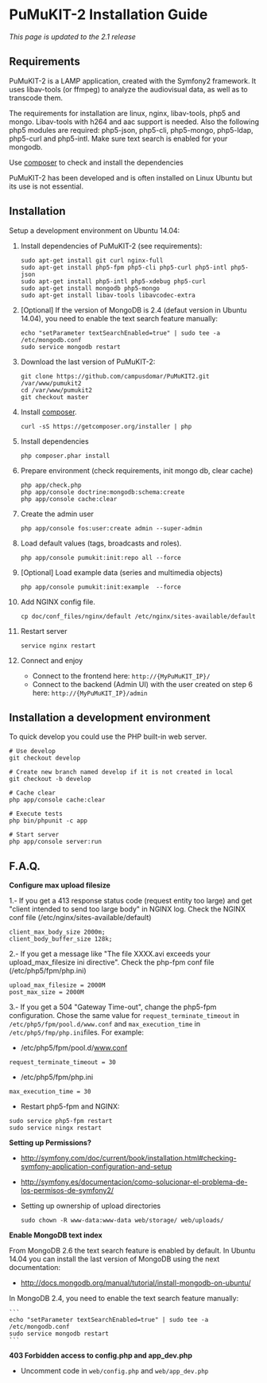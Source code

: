 PuMuKIT-2 Installation Guide
====================================

*This page is updated to the 2.1 release* 

Requirements
-------------------------------------

PuMuKIT-2 is a LAMP application, created with the Symfony2 framework. It uses libav-tools (or ffmpeg) to analyze the audiovisual data, as well as to transcode them.

The requirements for installation are linux, nginx, libav-tools, php5 and mongo. Libav-tools with h264 and aac support is needed. Also the following php5 modules are required: php5-json, php5-cli, php5-mongo, php5-ldap, php5-curl and php5-intl. Make sure text search is enabled for your mongodb.

Use [composer](https://getcomposer.org/) to check and install the dependencies

PuMuKIT-2 has been developed and is often installed on Linux Ubuntu but its use is not essential.

Installation
-------------------------------------

Setup a development environment on Ubuntu 14.04:

1. Install dependencies of PuMuKIT-2 (see requirements):

    ```
    sudo apt-get install git curl nginx-full
    sudo apt-get install php5-fpm php5-cli php5-curl php5-intl php5-json
    sudo apt-get install php5-intl php5-xdebug php5-curl
    sudo apt-get install mongodb php5-mongo 
    sudo apt-get install libav-tools libavcodec-extra
    ```

2. [Optional] If the version of MongoDB is 2.4 (defaut version in Ubuntu 14.04), you need to enable the text search feature manually:

    ```
    echo "setParameter textSearchEnabled=true" | sudo tee -a /etc/mongodb.conf
    sudo service mongodb restart
    ```


3. Download the last version of PuMuKIT-2:

    ```
    git clone https://github.com/campusdomar/PuMuKIT2.git /var/www/pumukit2
    cd /var/www/pumukit2
    git checkout master
    ```

4. Install [composer](https://getcomposer.org/).

    ```
    curl -sS https://getcomposer.org/installer | php
    ```

5. Install dependencies

    ```
    php composer.phar install
    ```

6. Prepare environment (check requirements, init mongo db, clear cache)

    ```
    php app/check.php
    php app/console doctrine:mongodb:schema:create
    php app/console cache:clear
    ```

7. Create the admin user

    ```
    php app/console fos:user:create admin --super-admin
    ```
    
8. Load default values (tags, broadcasts and roles).

    ```
    php app/console pumukit:init:repo all --force
    ```

9. [Optional] Load example data (series and multimedia objects)

    ```
    php app/console pumukit:init:example  --force    
    ```
    
10. Add NGINX config file.

    ```
    cp doc/conf_files/nginx/default /etc/nginx/sites-available/default
    ```

11. Restart server

    ```
    service nginx restart 
    ```

12. Connect and enjoy

    * Connect to the frontend here: `http://{MyPuMuKIT_IP}/`
    * Connect to the backend (Admin UI) with the user created on step 6 here: `http://{MyPuMuKIT_IP}/admin`


Installation a development environment
-------------------------------------

To quick develop you could use the PHP built-in web server.

```
# Use develop
git checkout develop

# Create new branch named develop if it is not created in local
git checkout -b develop

# Cache clear
php app/console cache:clear

# Execute tests
php bin/phpunit -c app

# Start server
php app/console server:run
```

F.A.Q.
-------------------------------------

**Configure max upload filesize**

1.- If you get a 413 response status code (request entity too large) and get "client intended to send too large body" in NGINX log. Check the NGINX conf file (/etc/nginx/sites-available/default)

```
client_max_body_size 2000m;
client_body_buffer_size 128k;
```

2.- If you get a message like "The file XXXX.avi exceeds your upload_max_filesize ini directive". Check the php-fpm conf file (/etc/php5/fpm/php.ini)

```
upload_max_filesize = 2000M
post_max_size = 2000M
```

3.- If you get a 504 "Gateway Time-out", change the php5-fpm configuration. Chose the same value for `request_terminate_timeout` in `/etc/php5/fpm/pool.d/www.conf` and `max_execution_time` in `/etc/php5/fmp/php.ini`files. For example:

* /etc/php5/fpm/pool.d/www.conf

```
request_terminate_timeout = 30
```

* /etc/php5/fpm/php.ini

```
max_execution_time = 30
```

* Restart php5-fpm and NGINX:

```
sudo service php5-fpm restart
sudo service ningx restart
```


**Setting up Permissions?**

 * http://symfony.com/doc/current/book/installation.html#checking-symfony-application-configuration-and-setup
 * http://symfony.es/documentacion/como-solucionar-el-problema-de-los-permisos-de-symfony2/
 * Setting up ownership of upload directories

    ```
    sudo chown -R www-data:www-data web/storage/ web/uploads/
    ```


**Enable MongoDB text index**

From MongoDB 2.6 the text search feature is enabled by default. In Ubuntu 14.04 you can install the last version of MongoDB using the next documentation:

 * http://docs.mongodb.org/manual/tutorial/install-mongodb-on-ubuntu/

In MongoDB 2.4, you need to enable the text search feature manually:


    ```
    echo "setParameter textSearchEnabled=true" | sudo tee -a /etc/mongodb.conf
    sudo service mongodb restart
    ```


**403 Forbidden access to config.php and app_dev.php**

 * Uncomment code in `web/config.php` and `web/app_dev.php`